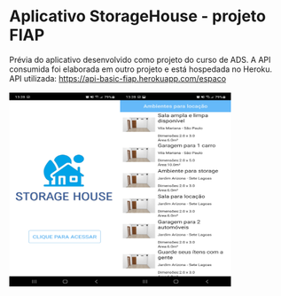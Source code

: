 # Aplicativo StorageHouse - projeto FIAP
Prévia do aplicativo desenvolvido como projeto do curso de ADS. A API consumida foi elaborada em outro projeto e está hospedada no Heroku.
</br>
API utilizada: <https://api-basic-fiap.herokuapp.com/espaco>
</br>
</br>
<img src="images/Screenshot_20210910-132818_GitHub Pop.jpg" height="350" width="200"><img src="images/Screenshot_20210910-132829_GitHub Pop.jpg" height="350" width="200">
